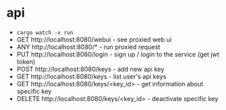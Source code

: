 # api

- `cargo watch -x run`
- GET http://localhost:8080/webui - see proxied web ui
- ANY http://localhost:8080/* - run proxied request
- PUT http://localhost:8080/login - sign up / login to the service (get jwt token)
- POST http://localhost:8080/keys - add new api key
- GET http://localhost:8080/keys - list user's api keys
- GET http://localhost:8080/keys/<key_id> - get information about specific key
- DELETE http://localhost:8080/keys/<key_id> - deactivate specific key
